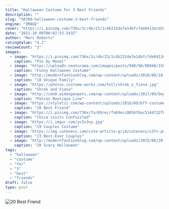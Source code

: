 ```yaml
---
title: "Halloween Costume For 3 Best Friends"
description: ""
slug: "50709-halloween-costume-3-best-friends"
engine: "IMAGE"
cover: "https://i.pinimg.com/736x/1c/4b/23/1c4b232de7e14bfcfde0413ecd2ef9de--bff-halloween.jpg"
date: "2021-10-09T00:02:53.543Z"
author: "Marc Roberts"
ratingValue: "4.2"
reviewCount: "2"
images:
  - image: "https://i.pinimg.com/736x/1c/4b/23/1c4b232de7e14bfcfde0413ecd2ef9de--bff-halloween.jpg"
    caption: "Pin by Monet"
  - image: "https://uploads.neatorama.com/images/posts/940/98/98940/1508635063-0.jpg"
    caption: "Funny Halloween Costume"
  - image: "http://modernfashionblog.com/wp-content/uploads/2018/08/18-Unique-Family-Halloween-Costume-Ideas-2018-12.jpg"
    caption: "18 Unique Family"
  - image: "https://photos.costume-works.com/full/shrek_n_fiona.jpg"
    caption: "Shrek and Fiona"
  - image: "http://cdn0.wideopenpets.com/wp-content/uploads/2017/09/Dog-Super-Hero-Costume-XS-M-19.99-L-XXL-24.99.jpg"
    caption: "Petcos Bootique Line"
  - image: "https://styletic.com/wp-content/uploads/2016/09/bff-costumes/25-best-friend-costumes-for-halloween.jpg"
    caption: "20 Best Friend"
  - image: "https://i.pinimg.com/736x/fa/69/ec/fa69ecc8056f6ac5144722f81e31aa3a--friends-cosplay.jpg"
    caption: "Chica visits Confuzzled"
  - image: "https://i.imgur.com/yc5n3ny.jpg"
    caption: "19 Couples Costume"
  - image: "https://img.cuteness.com/cute-article-grid/cuteness/s3fs-public/1475602540706mceclip0.jpg"
    caption: "23 Best-Ever Couples"
  - image: "http://modernfashionblog.com/wp-content/uploads/2015/08/20-Scary-Halloween-Costume-Outfit-Ideas-2015-16.jpg"
    caption: "20 Scary Halloween"
tags:
  - "halloween"
  - "costume"
  - "for"
  - "3"
  - "best"
  - "friends"
draft: false
type: post
---
```



![20 Best Friend](https://styletic.com/wp-content/uploads/2016/09/bff-costumes/25-best-friend-costumes-for-halloween.jpg "20 Best Friend")


<!--inArticleAds-->

<!--galleryOne-->


<!--inArticleAds-->

<!--galleryTwo-->


<!--galleryThree-->

